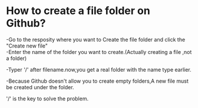 # How to create a file folder on Github?

  -Go to the resposity where you want to Create the file folder and click the "Create new file"<br />
  -Enter the name of the folder you want to create.(Actually creating a file ,not a folder)
  
  -Typer '/' after filename.now,you get a real folder with the name type earlier.
  
  -Because Github doesn't allow you to create empty folders,A new file must be created under the folder.
  
  
  '/' is the key to solve the problem.
  
  
